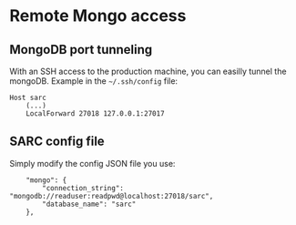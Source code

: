 # Remote Mongo access

## MongoDB port tunneling

With an SSH access to the production machine, you can easilly tunnel the mongoDB. Example in the `~/.ssh/config` file:

```
Host sarc
    (...)
    LocalForward 27018 127.0.0.1:27017
```

## SARC config file

Simply modify the config JSON file you use:

```
    "mongo": {
        "connection_string": "mongodb://readuser:readpwd@localhost:27018/sarc",
        "database_name": "sarc"
    },
```

